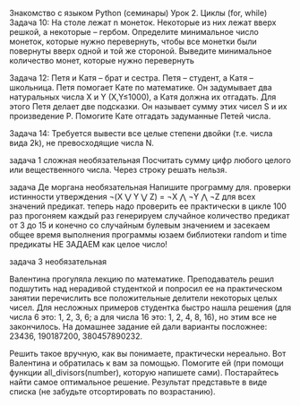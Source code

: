 Знакомство с языком Python (семинары)
Урок 2. Циклы (for, while)
Задача 10: На столе лежат n монеток. Некоторые из них лежат вверх решкой, а некоторые – гербом. Определите минимальное число монеток, которые нужно перевернуть, чтобы все монетки были повернуты вверх одной и той же стороной. Выведите минимальное количество монет, которые нужно перевернуть

Задача 12: Петя и Катя – брат и сестра. Петя – студент, а Катя – школьница. Петя помогает Кате по математике. Он задумывает два натуральных числа X и Y (X,Y≤1000), а Катя должна их отгадать. Для этого Петя делает две подсказки. Он называет сумму этих чисел S и их произведение P. Помогите Кате отгадать задуманные Петей числа.

Задача 14: Требуется вывести все целые степени двойки (т.е. числа вида 2k), не превосходящие числа N.

задача 1 сложная необязательная Посчитать сумму цифр любого целого или вещественного числа. Через строку решать нельзя.

задача Де моргана необязательная
Напишите программу для. проверки истинности утверждения ¬(X ⋁ Y ⋁ Z) = ¬X ⋀ ¬Y ⋀ ¬Z для всех значений предикат.
теперь надо проверить ее практически
в цикле 100 раз прогоняем
каждый раз генерируем случайное количество предикат от 3 до 15
и конечно со случайным булевым значением
и засекаем общее время выполнения программы
юзаем библиотеки random и time
предикаты НЕ ЗАДАЕМ как целое число!

задача 3 необязательная

Валентина прогуляла лекцию по математике.
Преподаватель решил подшутить над нерадивой студенткой и
попросил ее на практическом занятии перечислить все положительные делители некоторых целых чисел.
Для несложных примеров студентка быстро нашла решения (для числа 6 это: 1, 2, 3, 6; а для числа 16 это: 1, 2, 4, 8, 16), но этим все не закончилось.
На домашнее задание ей дали варианты посложнее: 23436, 190187200, 380457890232.

Решить такое вручную, как вы понимаете, практически нереально.
Вот Валентина и обратилась к вам за помощью.
Помогите ей (при помощи функции all_divisors(number), которую напишете сами).
Постарайтесь найти самое оптимальное решение.
Результат представьте в виде списка (не забудьте отсортировать по возрастанию).